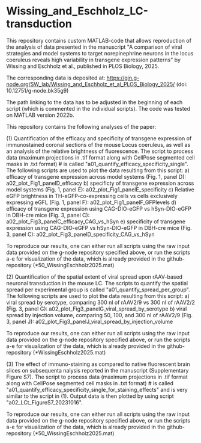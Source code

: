 # Wissing_and_Eschholz_LC-transduction

This repository contains custom MATLAB-code that allows reproduction of the analysis of data presented in the manuscript 
"A comparison of viral strategies and model systems to target norepinephrine neurons in the locus coeruleus reveals high variability in transgene expression patterns" 
by Wissing and Eschholz et al., published in PLOS Biology, 2025. 

The corresponding data is deposited at: https://gin.g-node.org/SW_lab/Wissing_and_Eschholz_et_al_PLOS_Biology_2025/ (doi: 10.12751/g-node.bk35g9)

The path linking to the data has to be adjusted in the beginning of each script (which is commented in the individual scripts). 
The code was tested on MATLAB version 2022b.


This repository contains the following analyses of the paper: 

(1) Quantification of the efficacy and specificity of transgene expression of immunostained coronal sections of the mouse Locus coeruleus, 
     as well as an analysis of the relative brightness of fluorescence. The script to process data (maximum projections in .tif format along with CellPose segmented cell masks in .txt format) #
     is called "a01_quantify_efficacy_specificity_single". The following scripts are used to plot the data resulting from this script: 
          a) efficacy of transgene expression across model systems (Fig. 1, panel D): a02_plot_Fig1_panelD_efficacy
          b) specificty of transgene expression across model systems (Fig. 1, panel E): a02_plot_Fig1_panelE_specificity
          c) Relative eGFP brightness in TH-eGFP-co-expressing cells vs cells exclusively expressing eGFL (Fig. 1, panel F): a02_plot_Fig1_panelF_GFPlevels
          d) efficacy of transgene expression using CAG-DIO-eGFP vs hSyn-DIO-eGFP in DBH-cre mice (Fig. 3, panel C): a02_plot_Fig3_panelC_efficacy_CAG_vs_hSyn
          e) specificity of transgene expression using CAG-DIO-eGFP vs hSyn-DIO-eGFP in DBH-cre mice (Fig. 3, panel C): a02_plot_Fig3_panelD_specificity_CAG_vs_hSyn

To reproduce our results, one can either run all scripts using the raw input data provided on the g-node repository specified above, or run the scripts a-e for visualization of the data, which is already provided in the github-repository (*50_WissingEschholz2025.mat)


(2) Quantification of the spatial extent of viral spread upon rAAV-based neuronal transduction in the mouse LC. 
    The scripts to quantify the spatial spread per experimental group is called "a01_quantify_spread_per_group". The following scripts are used to plot the data resulting from this script: 
          a) viral spread by serotype, comparing 300 nl of rAAV2/9 vs 300 nl of rAAV2/2 (Fig. 3, panel G): a02_plot_Fig3_panelG_viral_spread_by_serotype
          b) viral spread by injection volume, comparing 50, 100, and 300 nl of rAAV2/9 (Fig. 3, panel J): a02_plot_Fig3_panelJ_viral_spread_by_injection_volume

To reproduce our results, one can either run all scripts using the raw input data provided on the g-node repository specified above, or run the scripts a-e for visualization of the data, which is already provided in the github-repository (*WissingEschholz2025.mat)


(3) The effect of immuno-staining as compared to native fluorescent brain slices on subsequenta nalysis reported in the manuscript (Supplementary Figure S7). 
    The script to process data (maximum projections in .tif format along with CellPose segmented cell masks in .txt format) #
    is called "a01_quantify_efficacy_specificity_single_for_staining_effects" and is very similar to the script in (1).
    Output data is then plotted by using script "a02_LCt_FigureS7_20231016".

To reproduce our results, one can either run all scripts using the raw input data provided on the g-node repository specified above, or run the scripts a-e for visualization of the data, which is already provided in the github-repository (*50_WissingEschholz2025.mat) 

    
    

